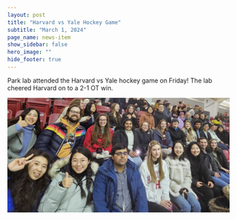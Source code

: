 ```yaml
---
layout: post
title: "Harvard vs Yale Hockey Game"
subtitle: "March 1, 2024"
page_name: news-item
show_sidebar: false
hero_image: ""
hide_footer: true
---
```


Park lab attended the Harvard vs Yale hockey game on Friday! The lab cheered Harvard on to a 2-1 OT win.

![Image](/img/news-images/20240301_193720.jpg)

